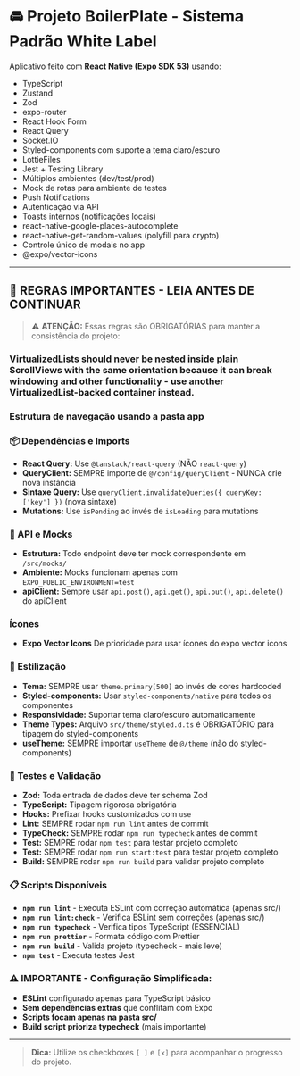 # 🚘 Projeto BoilerPlate - Sistema Padrão White Label

Aplicativo feito com **React Native (Expo SDK 53)** usando:

- TypeScript
- Zustand
- Zod
- expo-router
- React Hook Form
- React Query
- Socket.IO
- Styled-components com suporte a tema claro/escuro
- LottieFiles
- Jest + Testing Library
- Múltiplos ambientes (dev/test/prod)
- Mock de rotas para ambiente de testes
- Push Notifications
- Autenticação via API
- Toasts internos (notificações locais)
- react-native-google-places-autocomplete
- react-native-get-random-values (polyfill para crypto)
- Controle único de modais no app
- @expo/vector-icons

---

## 🚨 REGRAS IMPORTANTES - LEIA ANTES DE CONTINUAR

> ⚠️ **ATENÇÃO:** Essas regras são OBRIGATÓRIAS para manter a consistência do projeto:

### VirtualizedLists should never be nested inside plain ScrollViews with the same orientation because it can break windowing and other functionality - use another VirtualizedList-backed container instead.

### Estrutura de navegação usando a pasta app

### 📦 Dependências e Imports
- **React Query:** Use `@tanstack/react-query` (NÃO `react-query`)
- **QueryClient:** SEMPRE importe de `@/config/queryClient` - NUNCA crie nova instância
- **Sintaxe Query:** Use `queryClient.invalidateQueries({ queryKey: ['key'] })` (nova sintaxe)
- **Mutations:** Use `isPending` ao invés de `isLoading` para mutations

### 🔌 API e Mocks
- **Estrutura:** Todo endpoint deve ter mock correspondente em `/src/mocks/`
- **Ambiente:** Mocks funcionam apenas com `EXPO_PUBLIC_ENVIRONMENT=test`
- **apiClient:** Sempre usar `api.post()`, `api.get()`, `api.put()`, `api.delete()` do apiClient

### Ícones
- **Expo Vector Icons** De prioridade para usar ícones do expo vector icons

### 🎨 Estilização
- **Tema:** SEMPRE usar `theme.primary[500]` ao invés de cores hardcoded
- **Styled-components:** Usar `styled-components/native` para todos os componentes
- **Responsividade:** Suportar tema claro/escuro automaticamente
- **Theme Types:** Arquivo `src/theme/styled.d.ts` é OBRIGATÓRIO para tipagem do styled-components
- **useTheme:** SEMPRE importar `useTheme` de `@/theme` (não do styled-components)

### 🧪 Testes e Validação
- **Zod:** Toda entrada de dados deve ter schema Zod
- **TypeScript:** Tipagem rigorosa obrigatória
- **Hooks:** Prefixar hooks customizados com `use`
- **Lint:** SEMPRE rodar `npm run lint` antes de commit
- **TypeCheck:** SEMPRE rodar `npm run typecheck` antes de commit
- **Test:** SEMPRE rodar `npm test` para testar projeto completo
- **Test:** SEMPRE rodar `npm run start:test` para testar projeto completo
- **Build:** SEMPRE rodar `npm run build` para validar projeto completo

### 📋 Scripts Disponíveis
- **`npm run lint`** - Executa ESLint com correção automática (apenas src/)
- **`npm run lint:check`** - Verifica ESLint sem correções (apenas src/)
- **`npm run typecheck`** - Verifica tipos TypeScript (ESSENCIAL)
- **`npm run prettier`** - Formata código com Prettier
- **`npm run build`** - Valida projeto (typecheck - mais leve)
- **`npm test`** - Executa testes Jest

### ⚠️ **IMPORTANTE - Configuração Simplificada:**
- **ESLint** configurado apenas para TypeScript básico
- **Sem dependências extras** que conflitam com Expo
- **Scripts focam apenas na pasta src/**
- **Build script prioriza typecheck** (mais importante)

---

> **Dica:** Utilize os checkboxes `[ ]` e `[x]` para acompanhar o progresso do projeto.